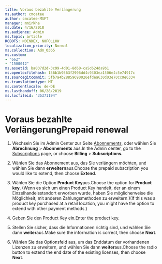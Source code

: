 ```yaml
---
title: Voraus bezahlte Verlängerung
ms.author: cmcatee
author: cmcatee-MSFT
manager: mnirkhe
ms.date: 4/16/2018
ms.audience: Admin
ms.topic: article
ROBOTS: NOINDEX, NOFOLLOW
localization_priority: Normal
ms.collection: Adm_O365
ms.custom:
- "662"
- "1500012"
ms.assetid: ba037d2d-3c99-4d01-8d60-ca5d624da9b1
ms.openlocfilehash: 156b1b9563f2996dd4c9303ea1506e4c5e74917c
ms.sourcegitcommit: 5fb7a4b28859690020efdea630d03e70cc0e6334
ms.translationtype: MT
ms.contentlocale: de-DE
ms.lasthandoff: 06/28/2019
ms.locfileid: "35371194"
---
```

# <a name="prepaid-renewal"></a><span data-ttu-id="33cbf-102">Voraus bezahlte Verlängerung</span><span class="sxs-lookup"><span data-stu-id="33cbf-102">Prepaid renewal</span></span>

1. <span data-ttu-id="33cbf-103">Wechseln Sie im Admin Center zur Seite [Abonnements](https://go.microsoft.com/fwlink/p/?linkid=842054), oder wählen Sie **Abrechnung** \> **Abonnements** aus.</span><span class="sxs-lookup"><span data-stu-id="33cbf-103">In the Admin center, go to the [Subscriptions](https://go.microsoft.com/fwlink/p/?linkid=842054) page, or choose **Billing** \> **Subscriptions**.</span></span>

2. <span data-ttu-id="33cbf-104">Wählen Sie das Abonnement aus, das Sie verlängern möchten, und wählen Sie dann **erweitern**aus.</span><span class="sxs-lookup"><span data-stu-id="33cbf-104">Choose the prepaid subscription you would like to extend, then choose **Extend**.</span></span>

3. <span data-ttu-id="33cbf-105">Wählen Sie die Option **Product Key**aus.</span><span class="sxs-lookup"><span data-stu-id="33cbf-105">Choose the option for **Product key**.</span></span> <span data-ttu-id="33cbf-106">(Wenn es sich um einen Product Key handelt, der an einem Einzelhandelsstandort erworben wurde, haben Sie möglicherweise die Möglichkeit, mit anderen Zahlungsmethoden zu erweitern.)</span><span class="sxs-lookup"><span data-stu-id="33cbf-106">(If this was a product key purchased at a retail location, you might have the option to extend with other payment methods.)</span></span>

4. <span data-ttu-id="33cbf-107">Geben Sie den Product Key ein.</span><span class="sxs-lookup"><span data-stu-id="33cbf-107">Enter the product key.</span></span>

5. <span data-ttu-id="33cbf-108">Stellen Sie sicher, dass die Informationen richtig sind, und wählen Sie dann **weiter**aus.</span><span class="sxs-lookup"><span data-stu-id="33cbf-108">Make sure the information is correct, then choose **Next**.</span></span>

6. <span data-ttu-id="33cbf-109">Wählen Sie das Optionsfeld aus, um das Enddatum der vorhandenen Lizenzen zu erweitern, und wählen Sie dann **weiter**aus.</span><span class="sxs-lookup"><span data-stu-id="33cbf-109">Choose the radio button to extend the end date of the existing licenses, then choose **Next**.</span></span>
